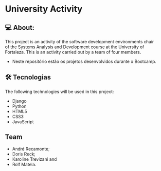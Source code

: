 # University Activity

## 💻 About:

This project is an activity of the software development environments chair of the Systems Analysis and Development course at the University of Fortaleza. This is an activity carried out by a team of four members. 

- Neste repositório estão os projetos desenvolvidos durante o Bootcamp.

## 🛠 Tecnologias

The following technologies will be used in this project:

- Django
- Python
- HTML5
- CSS3
- JavaScript

## Team

- André Recamonte;
- Doris Reck; 
- Karoline Trevizani and
- Rolf Matela.
